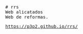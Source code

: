 <pre>
# rrs
Web alicatados
Web de reformas.
<p><a href="https://p3p2.github.io/rrs/"</a>https://p3p2.github.io/rrs/</p>
</pre>
